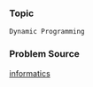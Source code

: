 ### Topic

    Dynamic Programming

### Problem Source

[informatics](http://informatics.mccme.ru/mod/statements/view3.php?id=654&chapterid=2968#1)
